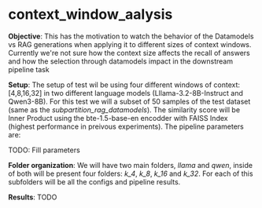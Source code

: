# context_window_aalysis

**Objective**: This has the motivation to watch the behavior of the Datamodels vs RAG generations when applying it to different sizes of context windows. Currently we're not sure how the context size affects the recall of answers and how the selection through datamodels impact in the downstream pipeline task

**Setup**: The setup of test wil be using four different windows of context: [4,8,16,32] in two different language models (Lllama-3.2-8B-Instruct and Qwen3-8B). For this test we will a subset of 50 samples of the test dataset (same as the *subpartition_rag_datamodels*). The similarity score will be Inner Product using the bte-1.5-base-en encodder with FAISS Index (highest performance in preivous experiments). The pipeline parameters are:

TODO: Fill parameters

**Folder organization**: We will have two main folders, *llama* and *qwen*, inside of both will be present four folders: *k_4*, *k_8*, *k_16* and *k_32*. For each of this subfolders will be all the configs and pipeline results.

**Results**: TODO